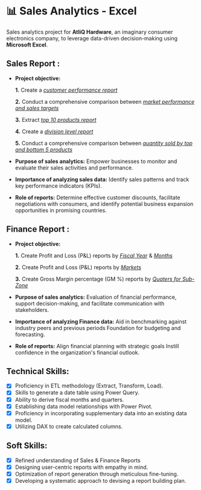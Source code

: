 # 📊 Sales Analytics - Excel

Sales analytics project for **AtliQ Hardware**, an imaginary consumer electronics company, to leverage data-driven decision-making using **Microsoft Excel**.

## Sales Report :


- **Project objective:** 

    **1.** Create a _[customer performance report](https://github.com/AnshumanB08/Excel-Sales-Analytics/blob/main/Customer%20Peformance%20Report.pdf)_ 

    **2.** Conduct a comprehensive comparison between _[market performance and sales targets](https://github.com/AnshumanB08/Excel-Sales-Analytics/blob/main/Market%20Peformance%20vs%20Target%20Report.pdf)_

    **3.** Extract _[top 10 products report](https://github.com/AnshumanB08/Excel-Sales-Analytics/blob/main/Top%2010%20Products%20Report.pdf)_

    **4.** Create a _[division level report](https://github.com/AnshumanB08/Excel-Sales-Analytics/blob/main/Division%20Level%20Report.pdf)_

    **5.** Conduct a comprehensive comparison between _[quantity sold by top and bottom 5 products](https://github.com/AnshumanB08/Excel-Sales-Analytics/blob/main/Quantity%20Sold%20by%20Top%20and%20Bottom%205%20Products.pdf)_

- **Purpose of sales analytics:** Empower businesses to monitor and evaluate their sales activities and performance.

- **Importance of analyzing sales data:** Identify sales patterns and track key performance indicators (KPIs).

- **Role of reports:** Determine effective customer discounts, facilitate negotiations with consumers, and identify potential business expansion opportunities in promising countries.


## Finance Report :

- **Project objective:** 

    **1.** Create Profit and Loss (P&L) reports by _[Fiscal Year](https://github.com/AnshumanB08/Excel-Sales-Analytics/blob/main/P%20%26%20L%20Statement%20by%20Fiscal%20Year.pdf)_ & _[Months](https://github.com/AnshumanB08/Excel-Sales-Analytics/blob/main/P%20%26%20L%20Statement%20by%20Months.pdf)_ 

   **2.** Create Profit and Loss (P&L) reports by _[Markets](https://github.com/AnshumanB08/Excel-Sales-Analytics/blob/main/P%20%26%20L%20Statement%20by%20Markets.pdf)_

   **3.** Create Gross Margin percentage (GM %) reports by _[Quaters for Sub-Zone](https://github.com/AnshumanB08/Excel-Sales-Analytics/blob/main/GM%25%20by%20Quaters%20for%20Sub-Zone.pdf)_

- **Purpose of sales analytics:** Evaluation of financial performance, support decision-making, and facilitate communication with stakeholders.

- **Importance of analyzing Finance data:** Aid in benchmarking against industry peers and previous periods Foundation for budgeting and forecasting.

- **Role of reports:** Align financial planning with strategic goals Instill confidence in the organization's financial outlook.


## Technical Skills:
- [x]	Proficiency in ETL methodology (Extract, Transform, Load).
- [x]	Skills to generate a date table using Power Query.
- [x]	Ability to derive fiscal months and quarters.
- [x]	Establishing data model relationships with Power Pivot.
- [x]	Proficiency in incorporating supplementary data into an existing data model.
- [x]	Utilizing DAX to create calculated columns.

## Soft Skills:
- [x]	Refined understanding of Sales & Finance Reports
- [x]	Designing user-centric reports with empathy in mind.
- [x]	Optimization of report generation through meticulous fine-tuning.
- [x]	Developing a systematic approach to devising a report building plan.
